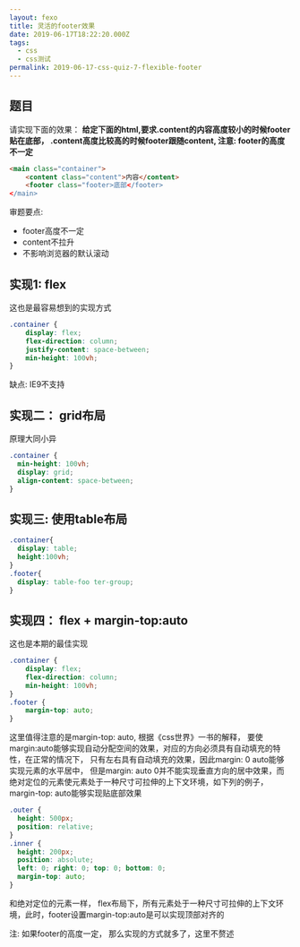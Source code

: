 ```yaml
---
layout: fexo
title: 灵活的footer效果
date: 2019-06-17T18:22:20.000Z
tags:
  - css
  - css测试
permalink: 2019-06-17-css-quiz-7-flexible-footer
---
```

## 题目
 请实现下面的效果： **给定下面的html,要求.content的内容高度较小的时候footer贴在底部， .content高度比较高的时候footer跟随content, 注意: footer的高度不一定**
```html
<main class="container">
    <content class="content">内容</content>
    <footer class="footer>底部</footer>
</main>
``` 

审题要点: 
* footer高度不一定
* content不拉升
* 不影响浏览器的默认滚动

## 实现1: flex
这也是最容易想到的实现方式
```css
.container {
    display: flex;
    flex-direction: column;
    justify-content: space-between;
    min-height: 100vh;
}
```
缺点: IE9不支持
## 实现二： grid布局
原理大同小异
```css
.container {
  min-height: 100vh;
  display: grid;
  align-content: space-between;
}
```

## 实现三: 使用table布局 
```css
.container{
  display: table;
  height:100vh;
}
.footer{
  display: table-foo ter-group;
}
``` 
## 实现四： flex + margin-top:auto
这也是本期的最佳实现
```css
.container {
    display: flex;
    flex-direction: column;
    min-height: 100vh;
}
.footer {
    margin-top: auto;
}
```
这里值得注意的是margin-top: auto, 根据《css世界》一书的解释， 要使margin:auto能够实现自动分配空间的效果，对应的方向必须具有自动填充的特性，在正常的情况下， 只有左右具有自动填充的效果，因此margin: 0 auto能够实现元素的水平居中， 但是margin: auto 0并不能实现垂直方向的居中效果，而绝对定位的元素使元素处于一种尺寸可拉伸的上下文环境，如下列的例子， margin-top: auto能够实现贴底部效果
```css
.outer {
  height: 500px;
  position: relative;
}
.inner {
  height: 200px;
  position: absolute;
  left: 0; right: 0; top: 0; bottom: 0;
  margin-top: auto;
}
```
和绝对定位的元素一样， flex布局下，所有元素处于一种尺寸可拉伸的上下文环境，此时，footer设置margin-top:auto是可以实现顶部对齐的

注: 如果footer的高度一定， 那么实现的方式就多了，这里不赘述
